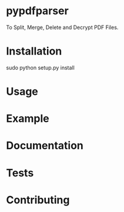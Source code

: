 # pypdfparser
  To Split, Merge, Delete and Decrypt PDF Files.

# Installation
  sudo python setup.py install
  
# Usage

# Example 

# Documentation

# Tests

# Contributing
